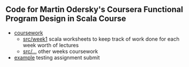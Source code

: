 ## Code for Martin Odersky's Coursera Functional Program Design in Scala Course

* [coursework](./coursework)
  * [src/week1](./coursework/src/week1) scala worksheets to keep track of work done for each week worth of lectures
  * [src/...](./coursework/src) other weeks coursework
* [example](./example) testing assignment submit
